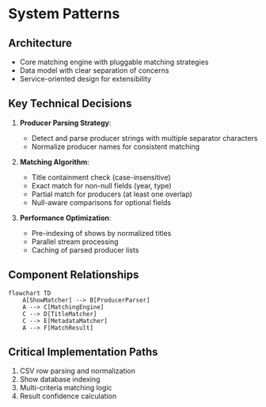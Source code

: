 # System Patterns

## Architecture
- Core matching engine with pluggable matching strategies
- Data model with clear separation of concerns
- Service-oriented design for extensibility

## Key Technical Decisions
1. **Producer Parsing Strategy**:
   - Detect and parse producer strings with multiple separator characters
   - Normalize producer names for consistent matching

2. **Matching Algorithm**:
   - Title containment check (case-insensitive)
   - Exact match for non-null fields (year, type)
   - Partial match for producers (at least one overlap)
   - Null-aware comparisons for optional fields

3. **Performance Optimization**:
   - Pre-indexing of shows by normalized titles
   - Parallel stream processing
   - Caching of parsed producer lists

## Component Relationships
```mermaid
flowchart TD
    A[ShowMatcher] --> B[ProducerParser]
    A --> C[MatchingEngine]
    C --> D[TitleMatcher]
    C --> E[MetadataMatcher]
    A --> F[MatchResult]
```

## Critical Implementation Paths
1. CSV row parsing and normalization
2. Show database indexing
3. Multi-criteria matching logic
4. Result confidence calculation
